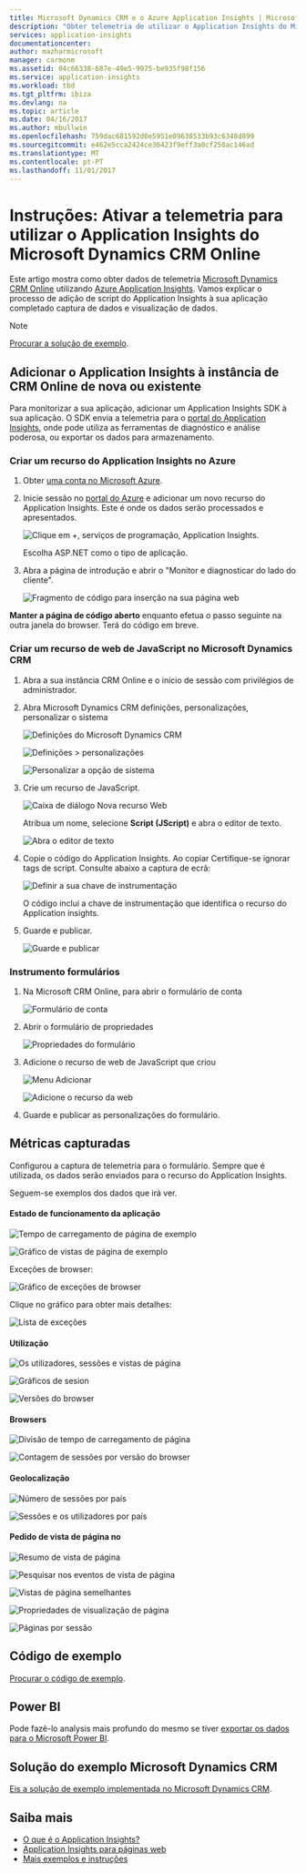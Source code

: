 ```yaml
---
title: Microsoft Dynamics CRM e o Azure Application Insights | Microsoft Docs
description: "Obter telemetria de utilizar o Application Insights do Microsoft Dynamics CRM Online. Instruções do programa de configuração, obter dados, visualização e exportação."
services: application-insights
documentationcenter: 
author: mazharmicrosoft
manager: carmonm
ms.assetid: 04c66338-687e-49e5-9975-be935f98f156
ms.service: application-insights
ms.workload: tbd
ms.tgt_pltfrm: ibiza
ms.devlang: na
ms.topic: article
ms.date: 04/16/2017
ms.author: mbullwin
ms.openlocfilehash: 759dac681592d0e5951e09638533b93c6348d899
ms.sourcegitcommit: e462e5cca2424ce36423f9eff3a0cf250ac146ad
ms.translationtype: MT
ms.contentlocale: pt-PT
ms.lasthandoff: 11/01/2017
---
```

# <a name="walkthrough-enabling-telemetry-for-microsoft-dynamics-crm-online-using-application-insights"></a>Instruções: Ativar a telemetria para utilizar o Application Insights do Microsoft Dynamics CRM Online
Este artigo mostra como obter dados de telemetria [Microsoft Dynamics CRM Online](https://www.dynamics.com/) utilizando [Azure Application Insights](https://azure.microsoft.com/services/application-insights/). Vamos explicar o processo de adição de script do Application Insights à sua aplicação completado captura de dados e visualização de dados.

> [!NOTE]
> [Procurar a solução de exemplo](https://dynamicsandappinsights.codeplex.com/).
> 
> 

## <a name="add-application-insights-to-new-or-existing-crm-online-instance"></a>Adicionar o Application Insights à instância de CRM Online de nova ou existente
Para monitorizar a sua aplicação, adicionar um Application Insights SDK à sua aplicação. O SDK envia a telemetria para o [portal do Application Insights](https://portal.azure.com), onde pode utiliza as ferramentas de diagnóstico e análise poderosa, ou exportar os dados para armazenamento.

### <a name="create-an-application-insights-resource-in-azure"></a>Criar um recurso do Application Insights no Azure
1. Obter [uma conta no Microsoft Azure](http://azure.com/pricing). 
2. Inicie sessão no [portal do Azure](https://portal.azure.com) e adicionar um novo recurso do Application Insights. Este é onde os dados serão processados e apresentados.
   
    ![Clique em +, serviços de programação, Application Insights.](./media/app-insights-sample-mscrm/01.png)
   
    Escolha ASP.NET como o tipo de aplicação.
3. Abra a página de introdução e abrir o "Monitor e diagnosticar do lado do cliente".
   
    ![Fragmento de código para inserção na sua página web](./media/app-insights-sample-mscrm/03.png)

**Manter a página de código aberto** enquanto efetua o passo seguinte na outra janela do browser. Terá do código em breve. 

### <a name="create-a-javascript-web-resource-in-microsoft-dynamics-crm"></a>Criar um recurso de web de JavaScript no Microsoft Dynamics CRM
1. Abra a sua instância CRM Online e o início de sessão com privilégios de administrador.
2. Abra Microsoft Dynamics CRM definições, personalizações, personalizar o sistema
   
    ![Definições do Microsoft Dynamics CRM](./media/app-insights-sample-mscrm/04.png)
   
    ![Definições > personalizações](./media/app-insights-sample-mscrm/05.png)

    ![Personalizar a opção de sistema](./media/app-insights-sample-mscrm/06.png)

1. Crie um recurso de JavaScript.
   
    ![Caixa de diálogo Nova recurso Web](./media/app-insights-sample-mscrm/07.png)
   
    Atribua um nome, selecione **Script (JScript)** e abra o editor de texto.
   
    ![Abra o editor de texto](./media/app-insights-sample-mscrm/08.png)
2. Copie o código do Application Insights. Ao copiar Certifique-se ignorar tags de script. Consulte abaixo a captura de ecrã:
   
    ![Definir a sua chave de instrumentação](./media/app-insights-sample-mscrm/09.png)
   
    O código inclui a chave de instrumentação que identifica o recurso do Application insights.
3. Guarde e publicar.
   
    ![Guarde e publicar](./media/app-insights-sample-mscrm/10.png)

### <a name="instrument-forms"></a>Instrumento formulários
1. Na Microsoft CRM Online, para abrir o formulário de conta
   
    ![Formulário de conta](./media/app-insights-sample-mscrm/11.png)
2. Abrir o formulário de propriedades
   
    ![Propriedades do formulário](./media/app-insights-sample-mscrm/12.png)
3. Adicione o recurso de web de JavaScript que criou
   
    ![Menu Adicionar](./media/app-insights-sample-mscrm/13.png)
   
    ![Adicione o recurso da web](./media/app-insights-sample-mscrm/14.png)
4. Guarde e publicar as personalizações do formulário.

## <a name="metrics-captured"></a>Métricas capturadas
Configurou a captura de telemetria para o formulário. Sempre que é utilizada, os dados serão enviados para o recurso do Application Insights.

Seguem-se exemplos dos dados que irá ver.

#### <a name="application-health"></a>Estado de funcionamento da aplicação
![Tempo de carregamento de página de exemplo](./media/app-insights-sample-mscrm/15.png)

![Gráfico de vistas de página de exemplo](./media/app-insights-sample-mscrm/16.png)

Exceções de browser:

![Gráfico de exceções de browser](./media/app-insights-sample-mscrm/17.png)

Clique no gráfico para obter mais detalhes:

![Lista de exceções](./media/app-insights-sample-mscrm/18.png)

#### <a name="usage"></a>Utilização
![Os utilizadores, sessões e vistas de página](./media/app-insights-sample-mscrm/19.png)

![Gráficos de sesion](./media/app-insights-sample-mscrm/20.png)

![Versões do browser](./media/app-insights-sample-mscrm/21.png)

#### <a name="browsers"></a>Browsers
![Divisão de tempo de carregamento de página](./media/app-insights-sample-mscrm/22.png)

![Contagem de sessões por versão do browser](./media/app-insights-sample-mscrm/23.png)

#### <a name="geolocation"></a>Geolocalização
![Número de sessões por país](./media/app-insights-sample-mscrm/24.png)

![Sessões e os utilizadores por país](./media/app-insights-sample-mscrm/25.png)

#### <a name="inside-page-view-request"></a>Pedido de vista de página no
![Resumo de vista de página](./media/app-insights-sample-mscrm/26.png)

![Pesquisar nos eventos de vista de página](./media/app-insights-sample-mscrm/27.png)

![Vistas de página semelhantes](./media/app-insights-sample-mscrm/28.png)

![Propriedades de visualização de página](./media/app-insights-sample-mscrm/29.png)

![Páginas por sessão](./media/app-insights-sample-mscrm/30.png)

## <a name="sample-code"></a>Código de exemplo
[Procurar o código de exemplo](https://dynamicsandappinsights.codeplex.com/).

## <a name="power-bi"></a>Power BI
Pode fazê-lo analysis mais profundo do mesmo se tiver [exportar os dados para o Microsoft Power BI](app-insights-export-power-bi.md).

## <a name="sample-microsoft-dynamics-crm-solution"></a>Solução do exemplo Microsoft Dynamics CRM
[Eis a solução de exemplo implementada no Microsoft Dynamics CRM](https://dynamicsandappinsights.codeplex.com/).

## <a name="learn-more"></a>Saiba mais
* [O que é o Application Insights?](app-insights-overview.md)
* [Application Insights para páginas web](app-insights-javascript.md)
* [Mais exemplos e instruções](app-insights-code-samples.md)
